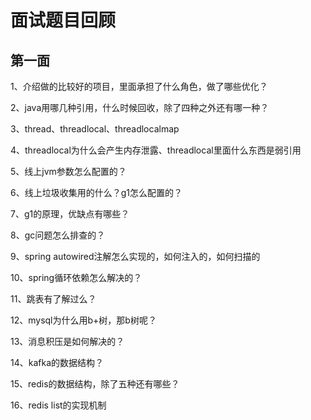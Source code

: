 面试题目回顾
====

第一面
------

1、介绍做的比较好的项目，里面承担了什么角色，做了哪些优化？

2、java用哪几种引用，什么时候回收，除了四种之外还有哪一种？

3、thread、threadlocal、threadlocalmap

4、threadlocal为什么会产生内存泄露、threadlocal里面什么东西是弱引用

5、线上jvm参数怎么配置的？

6、线上垃圾收集用的什么？g1怎么配置的？

7、g1的原理，优缺点有哪些？

8、gc问题怎么排查的？

9、spring autowired注解怎么实现的，如何注入的，如何扫描的

10、spring循环依赖怎么解决的？

11、跳表有了解过么？

12、mysql为什么用b+树，那b树呢？

13、消息积压是如何解决的？

14、kafka的数据结构？

15、redis的数据结构，除了五种还有哪些？

16、redis list的实现机制
